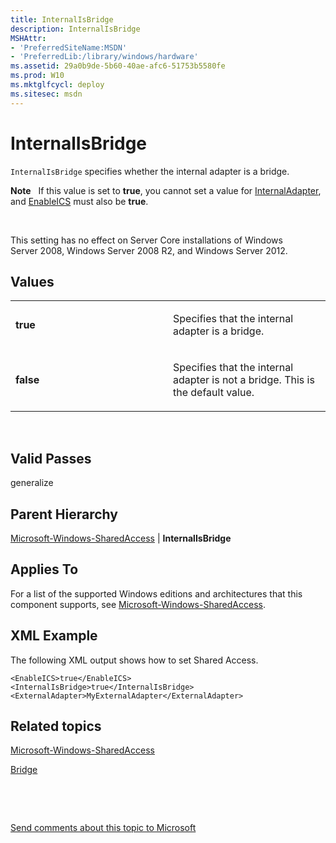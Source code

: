 ```yaml
---
title: InternalIsBridge
description: InternalIsBridge
MSHAttr:
- 'PreferredSiteName:MSDN'
- 'PreferredLib:/library/windows/hardware'
ms.assetid: 29a0b9de-5b60-40ae-afc6-51753b5580fe
ms.prod: W10
ms.mktglfcycl: deploy
ms.sitesec: msdn
---
```


# InternalIsBridge


`InternalIsBridge` specifies whether the internal adapter is a bridge.

**Note**  
If this value is set to **true**, you cannot set a value for [InternalAdapter](microsoft-windows-sharedaccess-internaladapter.md), and [EnableICS](microsoft-windows-sharedaccess-enableics.md) must also be **true**.

 

This setting has no effect on Server Core installations of Windows Server 2008, Windows Server 2008 R2, and Windows Server 2012.

## Values


<table>
<colgroup>
<col width="50%" />
<col width="50%" />
</colgroup>
<tbody>
<tr class="odd">
<td><p><strong>true</strong></p></td>
<td><p>Specifies that the internal adapter is a bridge.</p></td>
</tr>
<tr class="even">
<td><p><strong>false</strong></p></td>
<td><p>Specifies that the internal adapter is not a bridge. This is the default value.</p></td>
</tr>
</tbody>
</table>

 

## Valid Passes


generalize

## Parent Hierarchy


[Microsoft-Windows-SharedAccess](microsoft-windows-sharedaccess.md) | **InternalIsBridge**

## Applies To


For a list of the supported Windows editions and architectures that this component supports, see [Microsoft-Windows-SharedAccess](microsoft-windows-sharedaccess.md).

## XML Example


The following XML output shows how to set Shared Access.

``` syntax
<EnableICS>true</EnableICS>
<InternalIsBridge>true</InternalIsBridge>
<ExternalAdapter>MyExternalAdapter</ExternalAdapter>
```

## Related topics


[Microsoft-Windows-SharedAccess](microsoft-windows-sharedaccess.md)

[Bridge](microsoft-windows-networkbridgebridge.md)

 

 

[Send comments about this topic to Microsoft](mailto:wsddocfb@microsoft.com?subject=Documentation%20feedback%20%5Bp_unattend\p_unattend%5D:%20InternalIsBridge%20%20RELEASE:%20%2810/3/2016%29&body=%0A%0APRIVACY%20STATEMENT%0A%0AWe%20use%20your%20feedback%20to%20improve%20the%20documentation.%20We%20don't%20use%20your%20email%20address%20for%20any%20other%20purpose,%20and%20we'll%20remove%20your%20email%20address%20from%20our%20system%20after%20the%20issue%20that%20you're%20reporting%20is%20fixed.%20While%20we're%20working%20to%20fix%20this%20issue,%20we%20might%20send%20you%20an%20email%20message%20to%20ask%20for%20more%20info.%20Later,%20we%20might%20also%20send%20you%20an%20email%20message%20to%20let%20you%20know%20that%20we've%20addressed%20your%20feedback.%0A%0AFor%20more%20info%20about%20Microsoft's%20privacy%20policy,%20see%20http://privacy.microsoft.com/default.aspx. "Send comments about this topic to Microsoft")





